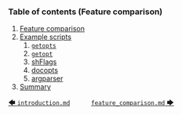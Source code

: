 <!-- <toc title="Table of contents (Feature comparison)"> -->
### Table of contents (Feature comparison)

1. [Feature comparison](feature_comparison.md#41-feature-comparison)
1. [Example scripts](example_scripts/getopts.md#42-example-scripts)
   1. [`getopts`](example_scripts/getopts.md#421-getopts)
   1. [`getopt`](example_scripts/getopt.md#422-getopt)
   1. [shFlags](example_scripts/shflags.md#423-shflags)
   1. [docopts](example_scripts/docopts.md#424-docopts)
   1. [argparser](example_scripts/argparser.md#425-argparser)
1. [Summary](summary.md#43-summary)
<!-- </toc> -->

[&#129092;&nbsp;`introduction.md`](introduction.md)
&nbsp;&nbsp;&nbsp;&nbsp;&nbsp;&nbsp;&nbsp;&nbsp;&nbsp;&nbsp;[`feature_comparison.md`&nbsp;&#129094;](feature_comparison.md)
